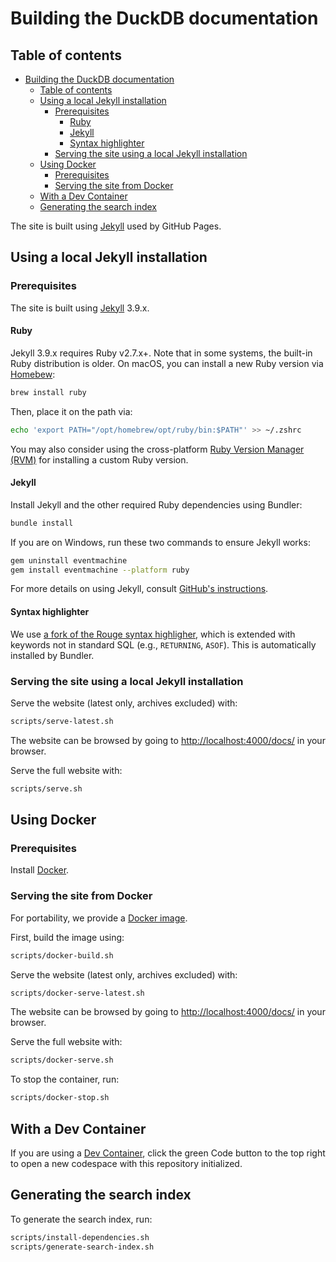 # Building the DuckDB documentation

## Table of contents

- [Building the DuckDB documentation](#building-the-duckdb-documentation)
  - [Table of contents](#table-of-contents)
  - [Using a local Jekyll installation](#using-a-local-jekyll-installation)
    - [Prerequisites](#prerequisites)
      - [Ruby](#ruby)
      - [Jekyll](#jekyll)
      - [Syntax highlighter](#syntax-highlighter)
    - [Serving the site using a local Jekyll installation](#serving-the-site-using-a-local-jekyll-installation)
  - [Using Docker](#using-docker)
    - [Prerequisites](#prerequisites-1)
    - [Serving the site from Docker](#serving-the-site-from-docker)
  - [With a Dev Container](#with-a-dev-container)
  - [Generating the search index](#generating-the-search-index)

The site is built using [Jekyll](https://jekyllrb.com/) used by GitHub Pages.

## Using a local Jekyll installation

### Prerequisites

The site is built using [Jekyll](https://jekyllrb.com/) 3.9.x.

#### Ruby

Jekyll 3.9.x requires Ruby v2.7.x+. Note that in some systems, the built-in Ruby distribution is older. On macOS, you can install a new Ruby version via [Homebew](https://brew.sh/):

```bash
brew install ruby
```

Then, place it on the path via:

```bash
echo 'export PATH="/opt/homebrew/opt/ruby/bin:$PATH"' >> ~/.zshrc
```

You may also consider using the cross-platform [Ruby Version Manager (RVM)](https://rvm.io/) for installing a custom Ruby version.

#### Jekyll

Install Jekyll and the other required Ruby dependencies using Bundler:

```bash
bundle install
```

If you are on Windows, run these two commands to ensure Jekyll works:

```bash
gem uninstall eventmachine
gem install eventmachine --platform ruby
```

For more details on using Jekyll, consult [GitHub's instructions](https://docs.github.com/en/pages/setting-up-a-github-pages-site-with-jekyll/testing-your-github-pages-site-locally-with-jekyll).

#### Syntax highlighter

We use [a fork of the Rouge syntax highligher](https://github.com/duckdb/rouge/blob/duckdb/lib/rouge/lexers/sql.rb), which is extended with keywords not in standard SQL (e.g., `RETURNING`, `ASOF`). This is automatically installed by Bundler.

### Serving the site using a local Jekyll installation

Serve the website (latest only, archives excluded) with:

```bash
scripts/serve-latest.sh
```

The website can be browsed by going to <http://localhost:4000/docs/> in your browser.

Serve the full website with:

```sh
scripts/serve.sh
```

## Using Docker

### Prerequisites

Install [Docker](https://docs.docker.com/get-docker/).

### Serving the site from Docker

For portability, we provide a [Docker image](Dockerfile).

First, build the image using:

```sh
scripts/docker-build.sh
```

Serve the website (latest only, archives excluded) with:

```sh
scripts/docker-serve-latest.sh
```

The website can be browsed by going to <http://localhost:4000/docs/> in your browser.

Serve the full website with:

```sh
scripts/docker-serve.sh
```

To stop the container, run:

```sh
scripts/docker-stop.sh
```

## With a Dev Container

If you are using a [Dev Container](https://code.visualstudio.com/docs/devcontainers/containers), click the green Code button to the top right to open a new codespace with this repository initialized.

## Generating the search index

To generate the search index, run:

```bash
scripts/install-dependencies.sh
scripts/generate-search-index.sh
```
